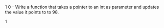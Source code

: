 

1 0 - Write a function that takes a pointer to an int as parameter and updates the value it points to to 98.

1 
